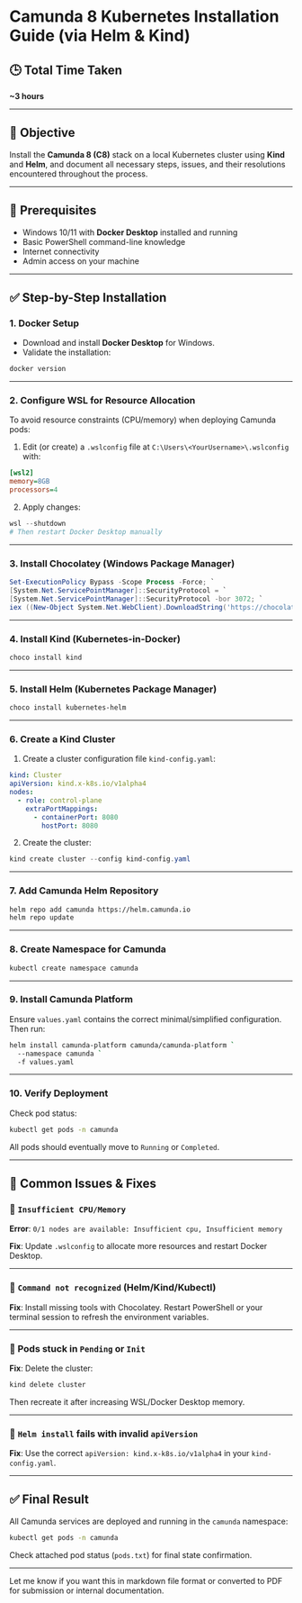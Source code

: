
# Camunda 8 Kubernetes Installation Guide (via Helm & Kind)

## 🕒 Total Time Taken

**\~3 hours**

---

## 🎯 Objective

Install the **Camunda 8 (C8)** stack on a local Kubernetes cluster using **Kind** and **Helm**, and document all necessary steps, issues, and their resolutions encountered throughout the process.

---

## 🧰 Prerequisites

* Windows 10/11 with **Docker Desktop** installed and running
* Basic PowerShell command-line knowledge
* Internet connectivity
* Admin access on your machine

---

## ✅ Step-by-Step Installation

### 1. Docker Setup

* Download and install **Docker Desktop** for Windows.
* Validate the installation:

```powershell
docker version
```

---

### 2. Configure WSL for Resource Allocation

To avoid resource constraints (CPU/memory) when deploying Camunda pods:

1. Edit (or create) a `.wslconfig` file at `C:\Users\<YourUsername>\.wslconfig` with:

```ini
[wsl2]
memory=8GB
processors=4
```

2. Apply changes:

```powershell
wsl --shutdown
# Then restart Docker Desktop manually
```

---

### 3. Install Chocolatey (Windows Package Manager)

```powershell
Set-ExecutionPolicy Bypass -Scope Process -Force; `
[System.Net.ServicePointManager]::SecurityProtocol = `
[System.Net.ServicePointManager]::SecurityProtocol -bor 3072; `
iex ((New-Object System.Net.WebClient).DownloadString('https://chocolatey.org/install.ps1'))
```

---

### 4. Install Kind (Kubernetes-in-Docker)

```powershell
choco install kind
```

---

### 5. Install Helm (Kubernetes Package Manager)

```powershell
choco install kubernetes-helm
```

---

### 6. Create a Kind Cluster

1. Create a cluster configuration file `kind-config.yaml`:

```yaml
kind: Cluster
apiVersion: kind.x-k8s.io/v1alpha4
nodes:
  - role: control-plane
    extraPortMappings:
      - containerPort: 8080
        hostPort: 8080
```

2. Create the cluster:

```powershell
kind create cluster --config kind-config.yaml
```

---

### 7. Add Camunda Helm Repository

```bash
helm repo add camunda https://helm.camunda.io
helm repo update
```

---

### 8. Create Namespace for Camunda

```bash
kubectl create namespace camunda
```

---

### 9. Install Camunda Platform

Ensure `values.yaml` contains the correct minimal/simplified configuration. Then run:

```bash
helm install camunda-platform camunda/camunda-platform `
  --namespace camunda `
  -f values.yaml
```

---

### 10. Verify Deployment

Check pod status:

```bash
kubectl get pods -n camunda
```

All pods should eventually move to `Running` or `Completed`.

---

## 🐞 Common Issues & Fixes

### 🚫 `Insufficient CPU/Memory`

**Error**:
`0/1 nodes are available: Insufficient cpu, Insufficient memory`

**Fix**:
Update `.wslconfig` to allocate more resources and restart Docker Desktop.

---

### 🚫 `Command not recognized` (Helm/Kind/Kubectl)

**Fix**:
Install missing tools with Chocolatey. Restart PowerShell or your terminal session to refresh the environment variables.

---

### 🚫 Pods stuck in `Pending` or `Init`

**Fix**:
Delete the cluster:

```bash
kind delete cluster
```

Then recreate it after increasing WSL/Docker Desktop memory.

---

### 🚫 `Helm install` fails with invalid `apiVersion`

**Fix**:
Use the correct `apiVersion: kind.x-k8s.io/v1alpha4` in your `kind-config.yaml`.

---

## ✅ Final Result

All Camunda services are deployed and running in the `camunda` namespace:

```bash
kubectl get pods -n camunda
```

Check attached pod status (`pods.txt`) for final state confirmation.

---

Let me know if you want this in markdown file format or converted to PDF for submission or internal documentation.
